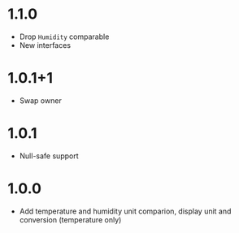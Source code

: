 # 1.1.0
* Drop `Humidity` comparable
* New interfaces

# 1.0.1+1
* Swap owner

# 1.0.1
* Null-safe support

# 1.0.0
* Add temperature and humidity unit comparion, display unit and conversion (temperature only)